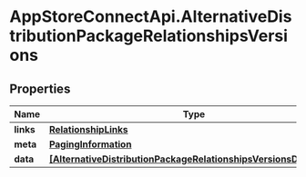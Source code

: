 # AppStoreConnectApi.AlternativeDistributionPackageRelationshipsVersions

## Properties

Name | Type | Description | Notes
------------ | ------------- | ------------- | -------------
**links** | [**RelationshipLinks**](RelationshipLinks.md) |  | [optional] 
**meta** | [**PagingInformation**](PagingInformation.md) |  | [optional] 
**data** | [**[AlternativeDistributionPackageRelationshipsVersionsDataInner]**](AlternativeDistributionPackageRelationshipsVersionsDataInner.md) |  | [optional] 


